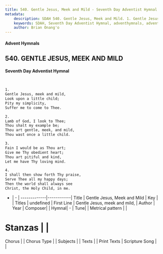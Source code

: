 ```yaml
---
title: 540. Gentle Jesus, Meek and Mild - Seventh Day Adventist Hymnal
metadata:
    description: SDAH 540. Gentle Jesus, Meek and Mild. 1. Gentle Jesus, meek and mild, Look upon a little child; Pity my simplicity, Suffer me to come to Thee.
    keywords: SDAH, Seventh Day Adventist Hymnal, adventhymnals, advent hymnals, Gentle Jesus, Meek and Mild, Gentle Jesus, meek and mild, 
    author: Brian Onang'o
---
```


#### Advent Hymnals
## 540. GENTLE JESUS, MEEK AND MILD
#### Seventh Day Adventist Hymnal

```txt


1.
Gentle Jesus, meek and mild,
Look upon a little child;
Pity my simplicity,
Suffer me to come to Thee.

2.
Lamb of God, I look to Thee;
Thou shalt my example be;
Thou art gentle, meek, and mild,
Thou wast once a little child.

3.
Fain I would be as Thou art;
Give me Thy obedient heart;
Thou art pitiful and kind,
Let me have Thy loving mind.

4.
I shall then show forth Thy praise,
Serve Thee all my happy days;
Then the world shall always see
Christ, the Holy Child, in me.


```

- |   -  |
-------------|------------|
Title | Gentle Jesus, Meek and Mild |
Key |  |
Titles | undefined |
First Line | Gentle Jesus, meek and mild, |
Author | 
Year | 
Composer|  |
Hymnal|  - |
Tune|  |
Metrical pattern | |
# Stanzas |  |
Chorus |  |
Chorus Type |  |
Subjects |  |
Texts |  |
Print Texts | 
Scripture Song |  |
  
